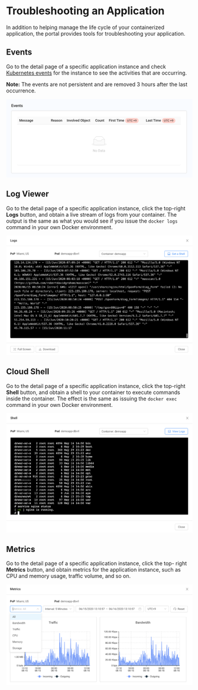 # Troubleshooting an Application

In addition to helping manage the life cycle of your containerized application, the portal provides tools for troubleshooting your application.

## Events

Go to the detail page of a specific application instance and check [Kubernetes events](<https://kubernetes.io/docs/tasks/debug-application-cluster/events-stackdriver/>) for the instance to see the activities that are occurring.

**Note:** The events are not persistent and are removed 3 hours after the last occurrence.

![null](</docs/resources/images/applications/applications-instance-details-events.png>)

## Log Viewer

Go to the detail page of a specific application instance, click the top-right **Logs** button, and obtain a live stream of logs from your container. The output is the same as what you would see if you issue the `docker logs` command in your own Docker environment.

![null](</docs/resources/images/applications/applications-app-logs.png>)

## Cloud Shell

Go to the detail page of a specific application instance, click the top-right **Shell** button, and obtain a shell to your container to execute commands inside the container. The effect is the same as issuing the `docker exec` command in your own Docker environment.

![null](</docs/resources/images/applications/applications-app-shell.png>)

## Metrics

Go to the detail page of a specific application instance, click the top- right **Metrics** button, and obtain metrics for the application instance, such as CPU and memory usage, traffic volume, and so on.

![null](</docs/resources/images/applications/applications-app-metrics.png>)
